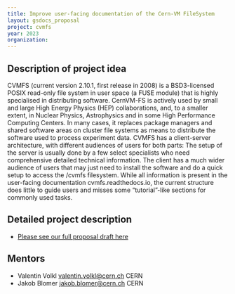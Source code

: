 ```yaml
---
title: Improve user-facing documentation of the Cern-VM FileSystem
layout: gsdocs_proposal
project: cvmfs
year: 2023
organization:
---
```


## Description of project idea


CVMFS (current version 2.10.1, first release in 2008) is a BSD3-licensed POSIX read-only file system in user space (a FUSE module) that is highly specialised in distributing software. CernVM-FS is actively used by small and large High Energy Physics (HEP) collaborations, and, to a smaller extent, in Nuclear Physics, Astrophysics and in some High Performance Computing Centers. In many cases, it replaces package managers and shared software areas on cluster file systems as means to distribute the software used to process experiment data.
CVMFS has a client-server architecture, with different audiences of users for both parts: The setup of the server is usually done by a few select specialists who need comprehensive detailed technical information. The client has a much wider audience of users that may just need to install the software and do a quick setup to access the /cvmfs filesystem. While all information is present in the user-facing documentation cvmfs.readthedocs.io, the current structure does little to guide users and misses some “tutorial”-like sections for commonly used tasks.


## Detailed project description
* [Please see our full proposal draft here](GoogleSeasonOfDocsHSF.pdf)

## Mentors
* Valentin Volkl [valentin.volkl@cern.ch](mailto:valentin.volkl@cern.ch) CERN
* Jakob Blomer [jakob.blomer@cern.ch](mailto:jakob.blomer@cern.ch) CERN

